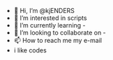 - 👋 Hi, I’m @kjENDERS
- 👀 I’m interested in scripts
- 🌱 I’m currently learning -
- 💞️ I’m looking to collaborate on -
- 📫 How to reach me my e-mail
- i like codes

<!---
kjENDERS/kjENDERS is a ✨ special ✨ repository because its `README.md` (this file) appears on your GitHub profile.
You can click the Preview link to take a look at your changes.
--->
